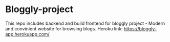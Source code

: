 # Bloggly-project

This repo includes backend and build frontend for bloggly project - Modern and convinient website for browsing blogs. 
Heroku link: https://bloggly-app.herokuapp.com/
